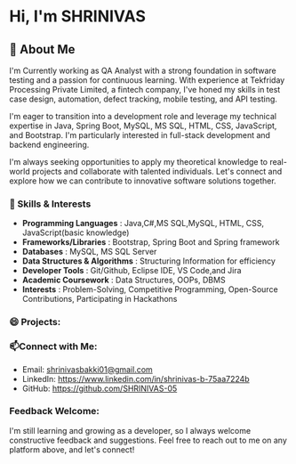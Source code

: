
 # Hi, I'm SHRINIVAS 

## 👀 About Me 
I'm Currently working as QA Analyst with a strong foundation in software testing and a passion for continuous learning. With experience at Tekfriday Processing Private Limited, a fintech company, I've honed my skills in test case design, automation, defect tracking, mobile testing, and API testing.

I'm eager to transition into a development role and leverage my technical expertise in Java, Spring Boot, MySQL, MS SQL, HTML, CSS, JavaScript, and Bootstrap. I'm particularly interested in full-stack development and backend engineering.

I'm always seeking opportunities to apply my theoretical knowledge to real-world projects and collaborate with talented individuals. Let's connect and explore how we can contribute to innovative software solutions together.

### 🌱 Skills & Interests


- **Programming Languages**          : Java,C#,MS SQL,MySQL, HTML, CSS, JavaScript(basic knowledge)
- **Frameworks/Libraries**           : Bootstrap, Spring Boot and Spring framework
- **Databases**                      : MySQL, MS SQL Server
- **Data Structures & Algorithms**   : Structuring Information for efficiency
- **Developer Tools**                : Git/Github, Eclipse IDE, VS Code,and Jira
- **Academic Coursework**            : Data Structures, OOPs, DBMS
- **Interests**                      : Problem-Solving, Competitive Programming, Open-Source Contributions, Participating in Hackathons

 ### 😄 Projects:


### 📫Connect with Me:
- Email: shrinivasbakki01@gmail.com
- LinkedIn: https://www.linkedin.com/in/shrinivas-b-75aa7224b
- GitHub: https://github.com/SHRINIVAS-05
 
### Feedback Welcome:
I'm still learning and growing as a developer, so I always welcome constructive feedback and suggestions. Feel free to reach out to me on any platform above, and let's connect!
